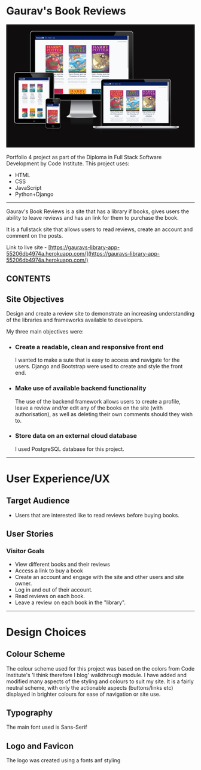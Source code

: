 # Gaurav's Book Reviews


![Am I responsive](documentation/images/responsive.png)

Portfolio 4 project as part of the Diploma in Full Stack Software Development by Code Institute. This project uses:
- HTML
- CSS
- JavaScript
- Python+Django

___

Gaurav's Book Reviews is a site that has a library if books, gives users the ability to leave reviews and has an link for them to purchase the book.

It is a fullstack site that allows users to read reviews, create an account and comment on the posts.

Link to live site - [https://gauravs-library-app-55206db4974a.herokuapp.com/](https://gauravs-library-app-55206db4974a.herokuapp.com/)

## CONTENTS






## Site Objectives

Design and create a review site to demonstrate an increasing understanding of the libraries and frameworks available to developers.

My three main objectives were:

- ### Create a readable, clean and responsive front end

  I wanted to make a sute that is easy to access and navigate for the users. Django and Bootstrap were used to create and style the front end.

- ### Make use of available backend functionality

  The use of the backend framework allows users to create a profile, leave a review and/or edit any of the books on the site (with authorisation), as well as deleting their own comments should they wish to.

- ### Store data on an external cloud database

  I used PostgreSQL database for this project.

___

# User Experience/UX

## Target Audience

- Users that are interested like to read reviews before buying books.

## User Stories

### Visitor Goals

- View different books and their reviews
- Access a link to buy a book
- Create an account and engage with the site and other users and site owner.
- Log in and out of their account.
- Read reviews  on each book.
- Leave a review on each book in the "library".
___

# Design Choices

## Colour Scheme

The colour scheme used for this project was based on the colors from Code Institute's 'I think therefore I blog' walkthrough module. I have added and modified many aspects of the styling and colours to suit my site. It is a fairly neutral scheme, with only the actionable aspects (buttons/links etc) displayed in brighter colours for ease of navigation or site use.

## Typography

The main font used is Sans-Serif

## Logo and Favicon

The logo was created using a fonts anf styling
